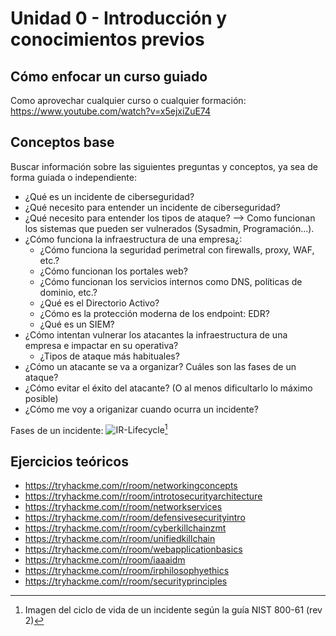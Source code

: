 # Unidad 0 - Introducción y conocimientos previos

## Cómo enfocar un curso guiado

Como aprovechar cualquier curso o cualquier formación: https://www.youtube.com/watch?v=x5ejxiZuE74

## Conceptos base

Buscar información sobre las siguientes preguntas y conceptos, ya sea de forma guiada o independiente:
- ¿Qué es un incidente de ciberseguridad?
- ¿Qué necesito para entender un incidente de ciberseguridad?
- ¿Qué necesito para entender los tipos de ataque? --> Como funcionan los sistemas que pueden ser vulnerados (Sysadmin, Programación...).
- ¿Cómo funciona la infraestructura de una empresa¿:
	- ¿Cómo funciona la seguridad perimetral con firewalls, proxy, WAF, etc.?
	- ¿Cómo funcionan los portales web?
	- ¿Cómo funcionan los servicios internos como DNS, políticas de dominio, etc.?
	- ¿Qué es el Directorio Activo?
	- ¿Cómo es la protección moderna de los endpoint: EDR?
	- ¿Qué es un SIEM?
- ¿Cómo intentan vulnerar los atacantes la infraestructura de una empresa e impactar en su operativa?
	- ¿Tipos de ataque más habituales?
- ¿Cómo un atacante se va a organizar? Cuáles son las fases de un ataque?
- ¿Cómo evitar el éxito del atacante? (O al menos dificultarlo lo máximo posible)
- ¿Cómo me voy a origanizar cuando ocurra un incidente?

Fases de un incidente:
![IR-Lifecycle](/_resources/IR-Lifecycle.png)[^1]

[^1]: Imagen del ciclo de vida de un incidente según la guía NIST 800-61 (rev 2)

## Ejercicios teóricos
- https://tryhackme.com/r/room/networkingconcepts
- https://tryhackme.com/r/room/introtosecurityarchitecture
- https://tryhackme.com/r/room/networkservices
- https://tryhackme.com/r/room/defensivesecurityintro
- https://tryhackme.com/r/room/cyberkillchainzmt
- https://tryhackme.com/r/room/unifiedkillchain
- https://tryhackme.com/r/room/webapplicationbasics
- https://tryhackme.com/r/room/iaaaidm
- https://tryhackme.com/r/room/irphilosophyethics
- https://tryhackme.com/r/room/securityprinciples

